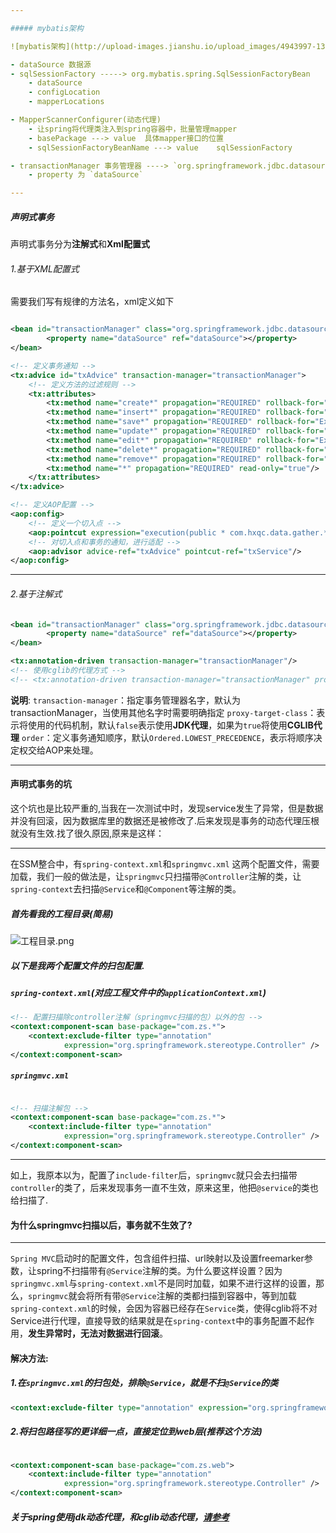 ```yaml
---

##### mybatis架构

![mybatis架构](http://upload-images.jianshu.io/upload_images/4943997-13a8ed887a256213.png?imageMogr2/auto-orient/strip%7CimageView2/2/w/1240)

- dataSource 数据源
- sqlSessionFactory -----> org.mybatis.spring.SqlSessionFactoryBean
    - dataSource
    - configLocation
    - mapperLocations

- MapperScannerConfigurer(动态代理)
    - 让spring将代理类注入到spring容器中，批量管理mapper
    - basePackage ---> value  具体mapper接口的位置
    - sqlSessionFactoryBeanName ---> value    sqlSessionFactory

- transactionManager 事务管理器 ----> `org.springframework.jdbc.datasource.DataSourceTransactionManager`
    - property 为 `dataSource` 

---
```


##### 声明式事务

声明式事务分为**注解式**和**Xml配置式**

###### 1.基于XML配置式

需要我们写有规律的方法名，xml定义如下

```xml

<bean id="transactionManager" class="org.springframework.jdbc.datasource.DataSourceTransactionManager">
        <property name="dataSource" ref="dataSource"></property>
</bean>

<!-- 定义事务通知 -->
<tx:advice id="txAdvice" transaction-manager="transactionManager">
    <!-- 定义方法的过滤规则 -->
    <tx:attributes>
        <tx:method name="create*" propagation="REQUIRED" rollback-for="Exception"/>
        <tx:method name="insert*" propagation="REQUIRED" rollback-for="Exception"/>
        <tx:method name="save*" propagation="REQUIRED" rollback-for="Exception"/>
        <tx:method name="update*" propagation="REQUIRED" rollback-for="Exception"/>
        <tx:method name="edit*" propagation="REQUIRED" rollback-for="Exception"/>
        <tx:method name="delete*" propagation="REQUIRED" rollback-for="Exception"/>
        <tx:method name="remove*" propagation="REQUIRED" rollback-for="Exception"/>
        <tx:method name="*" propagation="REQUIRED" read-only="true"/>
    </tx:attributes>
</tx:advice>

<!-- 定义AOP配置 -->
<aop:config>
    <!-- 定义一个切入点 -->
    <aop:pointcut expression="execution(public * com.hxqc.data.gather.*.*.*.service.*.*(..))" id="txService"/>
    <!-- 对切入点和事务的通知，进行适配 -->
    <aop:advisor advice-ref="txAdvice" pointcut-ref="txService"/>
</aop:config>


```

---

###### 2.基于注解式

```xml
<bean id="transactionManager" class="org.springframework.jdbc.datasource.DataSourceTransactionManager">
        <property name="dataSource" ref="dataSource"></property>
</bean>

<tx:annotation-driven transaction-manager="transactionManager"/>
<!-- 使用cglib的代理方式 -->
<!-- <tx:annotation-driven transaction-manager="transactionManager" proxy-target-class="true"/> -->

```

**说明**:
`transaction-manager`：指定事务管理器名字，默认为transactionManager，当使用其他名字时需要明确指定
`proxy-target-class`：表示将使用的代码机制，默认`false`表示使用**JDK代理**，如果为`true`将使用**CGLIB代理**
`order`：定义事务通知顺序，默认`Ordered.LOWEST_PRECEDENCE`，表示将顺序决定权交给AOP来处理。

---

#### 声明式事务的坑

这个坑也是比较严重的,当我在一次测试中时，发现service发生了异常，但是数据并没有回滚，因为数据库里的数据还是被修改了.后来发现是事务的动态代理压根就没有生效.找了很久原因,原来是这样：

---

在SSM整合中，有`spring-context.xml`和`springmvc.xml` 这两个配置文件，需要加载，我们一般的做法是，让`springmvc`只扫描带`@Controller`注解的类，让`spring-context`去扫描`@Service`和`@Component`等注解的类。

##### 首先看我的工程目录(简易)

![工程目录.png](http://upload-images.jianshu.io/upload_images/6393906-0ec9333ad2135617.png?imageMogr2/auto-orient/strip%7CimageView2/2/w/1240)

##### 以下是我两个配置文件的扫包配置.

##### `spring-context.xml`(对应工程文件中的`applicationContext.xml`)

```xml
<!-- 配置扫描除controller注解（springmvc扫描的包）以外的包 -->
<context:component-scan base-package="com.zs.*">
    <context:exclude-filter type="annotation"
			expression="org.springframework.stereotype.Controller" />
</context:component-scan>

```

##### `springmvc.xml`

```xml

<!-- 扫描注解包 -->
<context:component-scan base-package="com.zs.*">
	<context:include-filter type="annotation"
			expression="org.springframework.stereotype.Controller" />
</context:component-scan>

```

---

如上，我原本以为，配置了`include-filter`后，`springmvc`就只会去扫描带`controller`的类了，后来发现事务一直不生效，原来这里，他把`@service`的类也给扫描了.

#### 为什么springmvc扫描以后，事务就不生效了?

---

`Spring MVC`启动时的配置文件，包含组件扫描、url映射以及设置freemarker参数，让spring不扫描带有`@Service`注解的类。为什么要这样设置？因为`springmvc.xml`与`spring-context.xml`不是同时加载，如果不进行这样的设置，那么，`springmvc`就会将所有带`@Service`注解的类都扫描到容器中，等到加载`spring-context.xml`的时候，会因为容器已经存在`Service`类，使得cglib将不对Service进行代理，直接导致的结果就是在`spring-context`中的事务配置不起作用，**发生异常时，无法对数据进行回滚**。

#### 解决方法:

##### 1.在`springmvc.xml`的扫包处，排除`@Service`，就是不扫`@Service`的类

```xml
<context:exclude-filter type="annotation" expression="org.springframework.stereotype.Service"/>

```

##### 2.将扫包路径写的更详细一点，直接定位到web层(推荐这个方法)

```xml

<context:component-scan base-package="com.zs.web">
    <context:include-filter type="annotation"
			expression="org.springframework.stereotype.Controller" />
</context:component-scan>

```

##### 关于spring使用jdk动态代理，和cglib动态代理，[请参考](http://www.cnblogs.com/xiohao/p/4146384.html)
